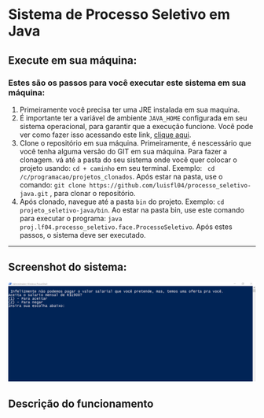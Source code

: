 # Sistema de Processo Seletivo em Java

## Execute em sua máquina:
### Estes são os passos para você executar este sistema em sua máquina:
1. Primeiramente você precisa ter uma JRE instalada em sua maquina.
2. É importante ter a variável de ambiente ``JAVA_HOME`` configurada em seu sistema operacional, para garantir que a execução funcione. Você pode ver como fazer isso acessando este link, [clique aqui](https://www.alura.com.br/artigos/configurar-variaveis-ambiente-windows-linux-macos?utm_term=&utm_campaign=%5BSearch%5D+%5BPerformance%5D+-+Dynamic+Search+Ads+-+Artigos+e+Conte%C3%BAdos&utm_source=adwords&utm_medium=ppc&hsa_acc=7964138385&hsa_cam=11384329873&hsa_grp=111087461203&hsa_ad=699128146778&hsa_src=g&hsa_tgt=dsa-2276348409543&hsa_kw=&hsa_mt=&hsa_net=adwords&hsa_ver=3&gad_source=1&gclid=Cj0KCQjwxqayBhDFARIsAANWRnTzYppbCT9tcLTm5Tf9eqgY-sB17JnPwh_HtDHI8ctyf5nyB9dhPE8aAtuREALw_wcB).
3. Clone o repositório em sua máquina. Primeiramente, é nescessário que você tenha alguma versão do GIT em sua máquina. Para fazer a clonagem. vá até a pasta do seu sistema onde você quer colocar o projeto usando: ``cd + caminho`` em seu terminal. Exemplo: `` cd /c/programacao/projetos_clonados``. Após estar na pasta, use o comando: ``` git clone https://github.com/luisfl04/processo_seletivo-java.git ``` , para clonar o repositório.   
4. Após clonado, navegue até a pasta ``bin`` do projeto. Exemplo: ``` cd projeto_seletivo-java/bin ```. Ao estar na pasta bin, use este comando para executar o programa: ``` java proj.lf04.processo_seletivo.face.ProcessoSeletivo ```. Após estes passos, o sistema deve ser executado.
---
## Screenshot do sistema:
![foto ilustrativa do sistema](./imagem/foto_ilustrativa_do_sistema.PNG)

## Descrição do funcionamento















